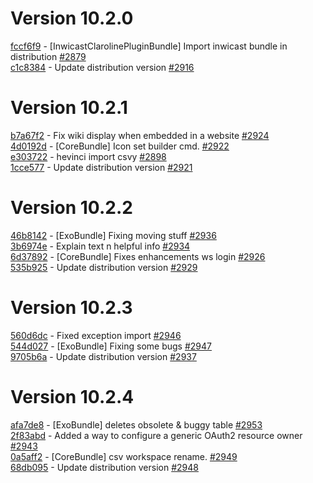 # Version 10.2.0

[fccf6f9](https://github.com/claroline/Distribution/commit/fccf6f9) - [InwicastClarolinePluginBundle] Import inwicast bundle in distribution [#2879](https://github.com/claroline/Distribution/pull/2879)  
[c1c8384](https://github.com/claroline/Distribution/commit/c1c8384) - Update distribution version [#2916](https://github.com/claroline/Distribution/pull/2916)  

# Version 10.2.1  

[b7a67f2](https://github.com/claroline/Distribution/commit/b7a67f2) - Fix wiki display when embedded in a website [#2924](https://github.com/claroline/Distribution/pull/2924)  
[4d0192d](https://github.com/claroline/Distribution/commit/4d0192d) - [CoreBundle] Icon set builder cmd. [#2922](https://github.com/claroline/Distribution/pull/2922)  
[e303722](https://github.com/claroline/Distribution/commit/e303722) - hevinci import csvy [#2898](https://github.com/claroline/Distribution/pull/2898)  
[1cce577](https://github.com/claroline/Distribution/commit/1cce577) - Update distribution version [#2921](https://github.com/claroline/Distribution/pull/2921)  

# Version 10.2.2  

[46b8142](https://github.com/claroline/Distribution/commit/46b8142) - [ExoBundle] Fixing moving stuff [#2936](https://github.com/claroline/Distribution/pull/2936)  
[3b6974e](https://github.com/claroline/Distribution/commit/3b6974e) - Explain text n helpful info [#2934](https://github.com/claroline/Distribution/pull/2934)  
[6d37892](https://github.com/claroline/Distribution/commit/6d37892) - [CoreBundle] Fixes enhancements ws login [#2926](https://github.com/claroline/Distribution/pull/2926)  
[535b925](https://github.com/claroline/Distribution/commit/535b925) - Update distribution version [#2929](https://github.com/claroline/Distribution/pull/2929)  

# Version 10.2.3  

[560d6dc](https://github.com/claroline/Distribution/commit/560d6dc) - Fixed exception import [#2946](https://github.com/claroline/Distribution/pull/2946)  
[544d027](https://github.com/claroline/Distribution/commit/544d027) - [ExoBundle] Fixing some bugs [#2947](https://github.com/claroline/Distribution/pull/2947)  
[9705b6a](https://github.com/claroline/Distribution/commit/9705b6a) - Update distribution version [#2937](https://github.com/claroline/Distribution/pull/2937)  

# Version 10.2.4  

[afa7de8](https://github.com/claroline/Distribution/commit/afa7de8) - [ExoBundle] deletes obsolete & buggy table [#2953](https://github.com/claroline/Distribution/pull/2953)  
[2f83abd](https://github.com/claroline/Distribution/commit/2f83abd) - Added a way to configure a generic OAuth2 resource owner [#2943](https://github.com/claroline/Distribution/pull/2943)  
[0a5aff2](https://github.com/claroline/Distribution/commit/0a5aff2) - [CoreBundle] csv workspace rename. [#2949](https://github.com/claroline/Distribution/pull/2949)  
[68db095](https://github.com/claroline/Distribution/commit/68db095) - Update distribution version [#2948](https://github.com/claroline/Distribution/pull/2948)  

